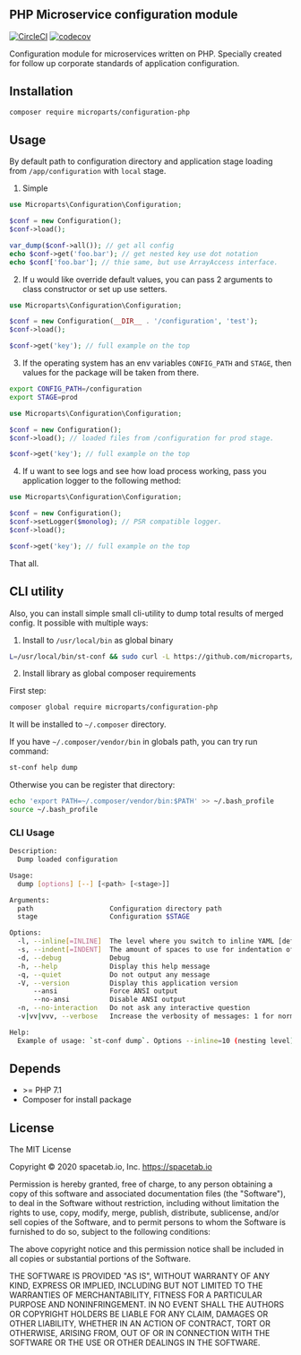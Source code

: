 PHP Microservice configuration module
-------------------------------------

[![CircleCI](https://circleci.com/gh/microparts/configuration-php/tree/master.svg?style=svg)](https://circleci.com/gh/microparts/configuration-php/tree/master)
[![codecov](https://codecov.io/gh/microparts/configuration-php/branch/master/graph/badge.svg)](https://codecov.io/gh/microparts/configuration-php)

Configuration module for microservices written on PHP. Specially created
for follow up corporate standards of application configuration.

## Installation

```bash
composer require microparts/configuration-php
```

## Usage

By default path to configuration directory and application stage
loading from `/app/configuration` with `local` stage.

1) Simple
```php
use Microparts\Configuration\Configuration;

$conf = new Configuration();
$conf->load();

var_dump($conf->all()); // get all config
echo $conf->get('foo.bar'); // get nested key use dot notation
echo $conf['foo.bar']; // thie same, but use ArrayAccess interface.
```

2) If u would like override default values, you can pass 2 arguments to
class constructor or set up use setters.

```php
use Microparts\Configuration\Configuration;

$conf = new Configuration(__DIR__ . '/configuration', 'test');
$conf->load();

$conf->get('key'); // full example on the top
```

3) If the operating system has an env variables `CONFIG_PATH` and `STAGE`,
then values for the package will be taken from there.

```bash
export CONFIG_PATH=/configuration
export STAGE=prod
```

```php
use Microparts\Configuration\Configuration;

$conf = new Configuration();
$conf->load(); // loaded files from /configuration for prod stage.

$conf->get('key'); // full example on the top
```

4) If u want to see logs and see how load process working,
pass you application logger to the following method:

```php
use Microparts\Configuration\Configuration;

$conf = new Configuration();
$conf->setLogger($monolog); // PSR compatible logger.
$conf->load();

$conf->get('key'); // full example on the top
```

That all.

## CLI utility

Also, you can install simple small cli-utility to dump total results of merged config.
It possible with multiple ways:

1) Install to `/usr/local/bin` as global binary

```bash
L=/usr/local/bin/st-conf && sudo curl -L https://github.com/microparts/configuration-php/releases/download/2.2.0/st-conf.phar -o $L && sudo chmod +x $L
```

2) Install library as global composer requirements

First step:
```bash
composer global require microparts/configuration-php
```

It will be installed to `~/.composer` directory.

If you have `~/.composer/vendor/bin` in globals path, you can try run command:
```bash
st-conf help dump
```

Otherwise you can be register that directory:
```bash
echo 'export PATH=~/.composer/vendor/bin:$PATH' >> ~/.bash_profile
source ~/.bash_profile
```

### CLI Usage

```bash
Description:
  Dump loaded configuration

Usage:
  dump [options] [--] [<path> [<stage>]]

Arguments:
  path                   Configuration directory path
  stage                  Configuration $STAGE

Options:
  -l, --inline[=INLINE]  The level where you switch to inline YAML [default: 10]
  -s, --indent[=INDENT]  The amount of spaces to use for indentation of nested nodes [default: 2]
  -d, --debug            Debug
  -h, --help             Display this help message
  -q, --quiet            Do not output any message
  -V, --version          Display this application version
      --ansi             Force ANSI output
      --no-ansi          Disable ANSI output
  -n, --no-interaction   Do not ask any interactive question
  -v|vv|vvv, --verbose   Increase the verbosity of messages: 1 for normal output, 2 for more verbose output and 3 for debug

Help:
  Example of usage: `st-conf dump`. Options --inline=10 (nesting level) and --indent=2. If [path] and [stage] arguments not passed will be used global env variables CONFIG_PATH and STAGE.
```

## Depends

* \>= PHP 7.1
* Composer for install package

## License

The MIT License

Copyright © 2020 spacetab.io, Inc. https://spacetab.io

Permission is hereby granted, free of charge, to any person obtaining a copy
of this software and associated documentation files (the "Software"), to deal
in the Software without restriction, including without limitation the rights
to use, copy, modify, merge, publish, distribute, sublicense, and/or sell
copies of the Software, and to permit persons to whom the Software is
furnished to do so, subject to the following conditions:

The above copyright notice and this permission notice shall be included in
all copies or substantial portions of the Software.

THE SOFTWARE IS PROVIDED "AS IS", WITHOUT WARRANTY OF ANY KIND, EXPRESS OR
IMPLIED, INCLUDING BUT NOT LIMITED TO THE WARRANTIES OF MERCHANTABILITY,
FITNESS FOR A PARTICULAR PURPOSE AND NONINFRINGEMENT. IN NO EVENT SHALL THE
AUTHORS OR COPYRIGHT HOLDERS BE LIABLE FOR ANY CLAIM, DAMAGES OR OTHER
LIABILITY, WHETHER IN AN ACTION OF CONTRACT, TORT OR OTHERWISE, ARISING FROM,
OUT OF OR IN CONNECTION WITH THE SOFTWARE OR THE USE OR OTHER DEALINGS IN
THE SOFTWARE.
